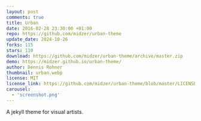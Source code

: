```yaml
---
layout: post
comments: true
title: Urban
date: 2016-02-28 23:30:00 +01:00
repo: https://github.com/midzer/urban-theme
update_date: 2024-10-26
forks: 115
stars: 110
download: https://github.com/midzer/urban-theme/archive/master.zip
demo: https://midzer.github.io/urban-theme/
author: Dennis Rohner
thumbnail: urban.webp
license: MIT
license_link: https://github.com/midzer/urban-theme/blob/master/LICENSE
carousel:
  - 'screenshot.png'
---
```


A jekyll theme for visual artists.
